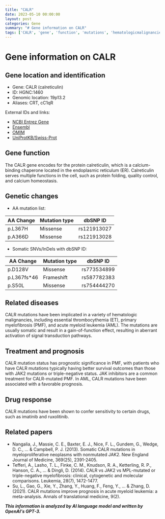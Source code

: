 ```yaml
---
title: "CALR"
date: 2023-05-10 00:00:00
layout: post
categories: Gene
summary: "# Gene information on CALR"
tags: ['CALR', 'gene', 'function', 'mutations', 'hematologicmalignancies', 'prognosis', 'drugresponse', 'myeloproliferativeneoplasms']
---
```


# Gene information on CALR

## Gene location and identification

- Gene: CALR (calreticulin)
- ID: HGNC:1460
- Genomic location: 19p13.2
- Aliases: CRT, cC1qR

External IDs and links:
- [NCBI Entrez Gene]([Click](https://www.ncbi.nlm.nih.gov/gene/811))
- [Ensembl]([Click](https://www.ensembl.org/Homo_sapiens/Gene/Summary?db=core;g=ENSG00000106211;r=19:13007896-13071754))
- [OMIM]([Click](https://www.omim.org/entry/109091))
- [UniProtKB/Swiss-Prot]([Click](https://www.uniprot.org/uniprot/P27797))

## Gene function

The CALR gene encodes for the protein calreticulin, which is a calcium-binding chaperone located in the endoplasmic reticulum (ER). Calreticulin serves multiple functions in the cell, such as protein folding, quality control, and calcium homeostasis.

## Genetic changes

- AA mutation list:

|AA Change|Mutation type|dbSNP ID|
|---------|------------|--------|
|p.L367H|Missense|rs121913027|
|p.A366D|Missense|rs121913028|

- Somatic SNVs/InDels with dbSNP ID:

|AA Change|Mutation type|dbSNP ID|
|---------|------------|--------|
|p.D128V|Missense|rs773534899|
|p.L367fs*46|Frameshift|rs587782383|
|p.S50L|Missense|rs754444270|

## Related diseases

CALR mutations have been implicated in a variety of hematologic malignancies, including essential thrombocythemia (ET), primary myelofibrosis (PMF), and acute myeloid leukemia (AML). The mutations are usually somatic and result in a gain-of-function effect, resulting in aberrant activation of signal transduction pathways.

## Treatment and prognosis

CALR mutation status has prognostic significance in PMF, with patients who have CALR mutations typically having better survival outcomes than those with JAK2 mutations or triple-negative status. JAK inhibitors are a common treatment for CALR-mutated PMF. In AML, CALR mutations have been associated with a favorable prognosis.

## Drug response

CALR mutations have been shown to confer sensitivity to certain drugs, such as imatinib and ruxolitinib.

## Related papers

- Nangalia, J., Massie, C. E., Baxter, E. J., Nice, F. L., Gundem, G., Wedge, D. C., ... & Campbell, P. J. (2013). Somatic CALR mutations in myeloproliferative neoplasms with nonmutated JAK2. New England Journal of Medicine, 369(25), 2391-2405.
- Tefferi, A., Lasho, T. L., Finke, C. M., Knudson, R. A., Ketterling, R. P., Hanson, C. A., ... & Dingli, D. (2014). CALR vs JAK2 vs MPL-mutated or triple-negative myelofibrosis: clinical, cytogenetic and molecular comparisons. Leukemia, 28(7), 1472-1477.
- Su, L., Gao, G., Xie, Y., Zhang, Y., Huang, F., Feng, Y., ... & Zhang, D. (2021). CALR mutations improve prognosis in acute myeloid leukemia: a meta-analysis. Annals of translational medicine, 9(2).

**_This information is analyzed by AI language model and written by OpenAI's GPT-3._**